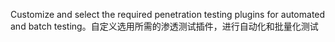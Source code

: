 Customize and select the required penetration testing plugins for automated and batch testing。自定义选用所需的渗透测试插件，进行自动化和批量化测试
